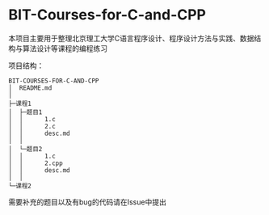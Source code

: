 # BIT-Courses-for-C-and-CPP

本项目主要用于整理北京理工大学C语言程序设计、程序设计方法与实践、数据结构与算法设计等课程的编程练习

项目结构：

```
BIT-COURSES-FOR-C-AND-CPP
│  README.md
│
├─课程1
│  ├─题目1
│  │      1.c
│  │      2.c
│  │      desc.md
│  │
│  └─题目2
│  │      1.c
│  │      2.cpp
│  │      desc.md
│  │
└─课程2
```

需要补充的题目以及有bug的代码请在Issue中提出
